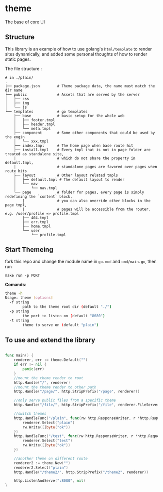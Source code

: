 # theme

The base of core UI

## Structure

This library is an example of how to use golang's `html/template` to render sites dynamically, 
and added some personal thoughts of how to render static pages.

The file structure :

```shell
# in ./plain/
.
├── package.json        # Theme package data, the name must match the dir name
├── public              # Assets that are served by the server
│   ├── css
│   ├── img
│   └── js
└── templates           # go templates
    ├── base            # basic setup for the whole web
    │   ├── footer.tmpl
    │   ├── header.tmpl
    │   └── meta.tmpl
    ├── component       # Some other components that could be used by the engin
    │   └── xxx.tmpl
    ├── index.tmpl      # The home page when base route hit 
    ├── install.tmpl    # Every tmpl that is not in page folder are treated as standalone site,
    |                   # which do not share the property in default.tmpl,
    |                   # standalone pages are favored over pages when route hits
    ├── layout          # Other layout related tmpls
    │   ├── default.tmpl # The default layout to render
    │   └── nav
    │       └── nav.tmpl
    └── page            # folder for pages, every page is simply redefining the `content` block,
        |               # you can also override other blocks in the page tmpl,
        |               # pages will be accessible from the router. e.g. /user/profile => profile.tmpl
        ├── 404.tmpl
        ├── err.tmpl
        ├── home.tmpl
        └── user
            └── profile.tmpl
```

## Start Themeing

fork this repo and change the module name in `go.mod` and `cmd/main.go`, then run

```shell
make run -p PORT
```

**Comands**:

```sh
theme -h
Usage: theme [options]
  -f string
        path to the theme root dir (default "./")
  -p string
        the port to listen on (default "8080")
  -t string
        theme to serve on (default "plain")
```

## To use and extend the library

```go

func main() {
	renderer, err := theme.Default("")
	if err != nil {
		panic(err)
	}
	//mount the theme render to root
	http.Handle("/", renderer)
	//mount the theme render to other path
	http.Handle("/page/", http.StripPrefix("/page", renderer))

	//only serve public files from a specific theme
	http.Handle("/file/", http.StripPrefix("/file", renderer.FileServer))

	//switch themes
	http.HandleFunc("/plain", func(rw http.ResponseWriter, r *http.Request) {
		renderer.Select("plain")
		rw.Write([]byte("ok"))
	})
	http.HandleFunc("/test", func(rw http.ResponseWriter, r *http.Request) {
		renderer.Select("test")
		rw.Write([]byte("ok"))
	})

	//another theme on different route
	renderer2 := theme.New("")
	renderer2.Select("plain")
	http.Handle("/theme2/", http.StripPrefix("/theme2", renderer))

	http.ListenAndServe(":8080", nil)
}

```